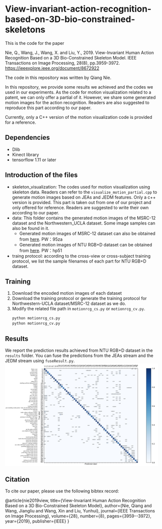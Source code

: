 # View-invariant-action-recognition-based-on-3D-bio-constrained-skeletons

This is the code for the paper

Nie, Q., Wang, J., Wang, X. and Liu, Y., 2019. View-Invariant Human Action Recognition Based on a 3D Bio-Constrained Skeleton Model. IEEE Transactions on Image Processing, 28(8), pp.3959-3972. https://ieeexplore.ieee.org/document/8672922

The code in this repository was written by Qiang Nie.

In this repository, we provide some results we achieved and the codes we used in our experiments. As the code for motion visualization related to a patent, we can only offer a partial of it. However, we share some generated motion images for the action recognition. Readers are also suggested to reproduce this part according to our paper.

Currently, only a C++ version of the motion visualization code is provided for a reference.

## Dependencies
* Dlib
* Kinect library
* tensorflow 1.11 or later

## Introduction of the files
* skeleton_visualization: The codes used for motion visualization using skeleton data. Readers can refer to the `visualize_motion_partial.cpp` to generate motion images based on JEAs and JEDM features. Only a c++ version is provided. This part is taken out from one of our project and only offered for reference. Readers are suggested to write their own according to our paper.
* data: This folder contains the generated motion images of the MSRC-12 dataset and the Northwestern_UCLA dataset. Some image samples can also be found in it. 
  * Generated motion images of MSRC-12 dataset can also be obtained from [here](https://pan.baidu.com/s/19U8oUBM25-55lJ7k_fCTAA). PW：95za
  * Generated motion images of NTU RGB+D dataset can be obtained from [here](https://pan.baidu.com/s/1UrTqjqHQpXBp8YCH5XoYJQ). PW：hp51
* traing protocol: according to the cross-view or cross-subject training protocol, we list the sample filenames of each part for NTU RGB+D dataset.

## Training
1. Download the encoded motion images of each dataset
2. Download the training protocol or generate the training protocol for Northwestern-UCLA dataset/MSRC-12 dataset as we do.
3. Modify the related file path in `motionrcg_cs.py` or `motionrcg_cv.py`.
    ```python
    python motionrcg_cs.py
    python motionrcg_cv.py


## Results
We report the prediction results achieved from NTU RGB+D dataset in the `results` folder. You can fuse the predictions from the JEAs stream and the JEDM stream using `fuseResult.py`.
![](https://github.com/NIEQiang001/view-invariant-action-recognition-based-on-3D-bio-constrained-skeletons/raw/master/results/NCMcv_NTU.jpg)


## Citation
To cite our paper, please use the following bibtex record:

@article{nie2019view,
  title={View-Invariant Human Action Recognition Based on a 3D Bio-Constrained Skeleton Model},
  author={Nie, Qiang and Wang, Jiangliu and Wang, Xin and Liu, Yunhui},
  journal={IEEE Transactions on Image Processing},
  volume={28},
  number={8},
  pages={3959--3972},
  year={2019},
  publisher={IEEE}
}
